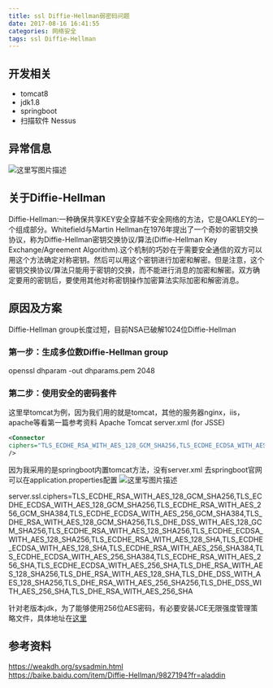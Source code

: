```yaml
---
title: ssl Diffie-Hellman弱密码问题
date: 2017-08-16 16:41:55
categories: 网络安全
tags: ssl Diffie-Hellman
---
```

## 开发相关
- tomcat8
- jdk1.8
- springboot
- 扫描软件  Nessus
## 异常信息
  ![这里写图片描述](http://img.blog.csdn.net/20170816164030069)
## 关于Diffie-Hellman
Diffie-Hellman:一种确保共享KEY安全穿越不安全网络的方法，它是OAKLEY的一个组成部分。Whitefield与Martin Hellman在1976年提出了一个奇妙的密钥交换协议，称为Diffie-Hellman密钥交换协议/算法(Diffie-Hellman Key Exchange/Agreement Algorithm).这个机制的巧妙在于需要安全通信的双方可以用这个方法确定对称密钥。然后可以用这个密钥进行加密和解密。但是注意，这个密钥交换协议/算法只能用于密钥的交换，而不能进行消息的加密和解密。双方确定要用的密钥后，要使用其他对称密钥操作加密算法实际加密和解密消息。

## 原因及方案
Diffie-Hellman group长度过短，目前NSA已破解1024位Diffie-Hellman 
### 第一步：生成多位数Diffie-Hellman group
openssl dhparam -out dhparams.pem 2048
### 第二步：使用安全的密码套件 
这里举tomcat为例，因为我们用的就是tomcat，其他的服务器nginx，iis，apache等看第一篇参考资料
Apache Tomcat
server.xml (for JSSE) 
``` xml
<Connector
ciphers="TLS_ECDHE_RSA_WITH_AES_128_GCM_SHA256,TLS_ECDHE_ECDSA_WITH_AES_128_GCM_SHA256,TLS_ECDHE_RSA_WITH_AES_256_GCM_SHA384,TLS_ECDHE_ECDSA_WITH_AES_256_GCM_SHA384,TLS_DHE_RSA_WITH_AES_128_GCM_SHA256,TLS_DHE_DSS_WITH_AES_128_GCM_SHA256,TLS_ECDHE_RSA_WITH_AES_128_SHA256,TLS_ECDHE_ECDSA_WITH_AES_128_SHA256,TLS_ECDHE_RSA_WITH_AES_128_SHA,TLS_ECDHE_ECDSA_WITH_AES_128_SHA,TLS_ECDHE_RSA_WITH_AES_256_SHA384,TLS_ECDHE_ECDSA_WITH_AES_256_SHA384,TLS_ECDHE_RSA_WITH_AES_256_SHA,TLS_ECDHE_ECDSA_WITH_AES_256_SHA,TLS_DHE_RSA_WITH_AES_128_SHA256,TLS_DHE_RSA_WITH_AES_128_SHA,TLS_DHE_DSS_WITH_AES_128_SHA256,TLS_DHE_RSA_WITH_AES_256_SHA256,TLS_DHE_DSS_WITH_AES_256_SHA,TLS_DHE_RSA_WITH_AES_256_SHA"
/>
```
因为我采用的是springboot内置tomcat方法，没有server.xml 去springboot官网 可以在application.properties配置
![这里写图片描述](http://img.blog.csdn.net/20170816185030266)

server.ssl.ciphers=TLS_ECDHE_RSA_WITH_AES_128_GCM_SHA256,TLS_ECDHE_ECDSA_WITH_AES_128_GCM_SHA256,TLS_ECDHE_RSA_WITH_AES_256_GCM_SHA384,TLS_ECDHE_ECDSA_WITH_AES_256_GCM_SHA384,TLS_DHE_RSA_WITH_AES_128_GCM_SHA256,TLS_DHE_DSS_WITH_AES_128_GCM_SHA256,TLS_ECDHE_RSA_WITH_AES_128_SHA256,TLS_ECDHE_ECDSA_WITH_AES_128_SHA256,TLS_ECDHE_RSA_WITH_AES_128_SHA,TLS_ECDHE_ECDSA_WITH_AES_128_SHA,TLS_ECDHE_RSA_WITH_AES_256_SHA384,TLS_ECDHE_ECDSA_WITH_AES_256_SHA384,TLS_ECDHE_RSA_WITH_AES_256_SHA,TLS_ECDHE_ECDSA_WITH_AES_256_SHA,TLS_DHE_RSA_WITH_AES_128_SHA256,TLS_DHE_RSA_WITH_AES_128_SHA,TLS_DHE_DSS_WITH_AES_128_SHA256,TLS_DHE_RSA_WITH_AES_256_SHA256,TLS_DHE_DSS_WITH_AES_256_SHA,TLS_DHE_RSA_WITH_AES_256_SHA

针对老版本jdk，为了能够使用256位AES密码，有必要安装JCE无限强度管理策略文件，具体地址在[这里](http://www.oracle.com/technetwork/java/javase/downloads/index.html)
## 参考资料
https://weakdh.org/sysadmin.html  
https://baike.baidu.com/item/Diffie-Hellman/9827194?fr=aladdin

